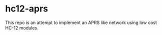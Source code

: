 # hc12-aprs

This repo is an attempt to implement an APRS like network using low cost HC-12 modules. 
